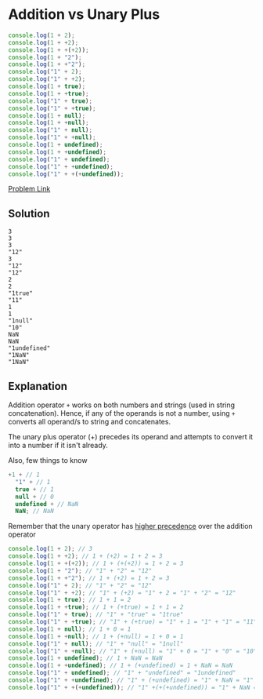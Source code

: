 # Addition vs Unary Plus

```js
console.log(1 + 2);
console.log(1 + +2);
console.log(1 + +(+2));
console.log(1 + "2");
console.log(1 + +"2");
console.log("1" + 2);
console.log("1" + +2);
console.log(1 + true);
console.log(1 + +true);
console.log("1" + true);
console.log("1" + +true);
console.log(1 + null);
console.log(1 + +null);
console.log("1" + null);
console.log("1" + +null);
console.log(1 + undefined);
console.log(1 + +undefined);
console.log("1" + undefined);
console.log("1" + +undefined);
console.log("1" + +(+undefined));
```

[Problem Link](https://bigfrontend.dev/quiz/Addition-vs-Unary-Plus)

## Solution

```
3
3
3
"12"
3
"12"
"12"
2
2
"1true"
"11"
1
1
"1null"
"10"
NaN
NaN
"1undefined"
"1NaN"
"1NaN"
```

## Explanation

Addition operator `+` works on both numbers and strings (used in string concatenation). Hence, if any of the operands is not a number, using `+` converts all operand/s to string and concatenates.

The unary plus operator (+) precedes its operand and attempts to convert it into a number if it isn't already.

Also, few things to know

```js
+1 + // 1
  "1" + // 1
  true + // 1
  null + // 0
  undefined + // NaN
  NaN; // NaN
```

Remember that the unary operator has [higher precedence](https://developer.mozilla.org/en-US/docs/Web/JavaScript/Reference/Operators/Operator_Precedence) over the addition operator

```js
console.log(1 + 2); // 3
console.log(1 + +2); // 1 + (+2) = 1 + 2 = 3
console.log(1 + +(+2)); // 1 + (+(+2)) = 1 + 2 = 3
console.log(1 + "2"); // "1" + "2" = "12"
console.log(1 + +"2"); // 1 + (+2) = 1 + 2 = 3
console.log("1" + 2); // "1" + "2" = "12"
console.log("1" + +2); // "1" + (+2) = "1" + 2 = "1" + "2" = "12"
console.log(1 + true); // 1 + 1 = 2
console.log(1 + +true); // 1 + (+true) = 1 + 1 = 2
console.log("1" + true); // "1" + "true" = "1true"
console.log("1" + +true); // "1" + (+true) = "1" + 1 = "1" + "1" = "11"
console.log(1 + null); // 1 + 0 = 1
console.log(1 + +null); // 1 + (+null) = 1 + 0 = 1
console.log("1" + null); // "1" + "null" = "1null"
console.log("1" + +null); // "1" + (+null) = "1" + 0 = "1" + "0" = "10"
console.log(1 + undefined); // 1 + NaN = NaN
console.log(1 + +undefined); // 1 + (+undefined) = 1 + NaN = NaN
console.log("1" + undefined); // "1" + "undefined" = "1undefined"
console.log("1" + +undefined); // "1" + (+undefined) = "1" + NaN = "1" + "NaN" = "1NaN"
console.log("1" + +(+undefined)); // "1" +(+(+undefined)) = "1" + NaN = "1" + "NaN" = "1NaN"
```
